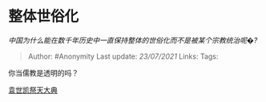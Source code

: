 # 整体世俗化
*中国为什么能在数千年历史中一直保持整体的世俗化而不是被某个宗教统治呢�?*

> Author: #Anonymity
> Last update: *23/07/2021*
> Links:
> Tags:

你当儒教是透明的吗？

[袁世凯祭天大典](https://link.zhihu.com/?target=https%3A//b23.tv/av15024477)
